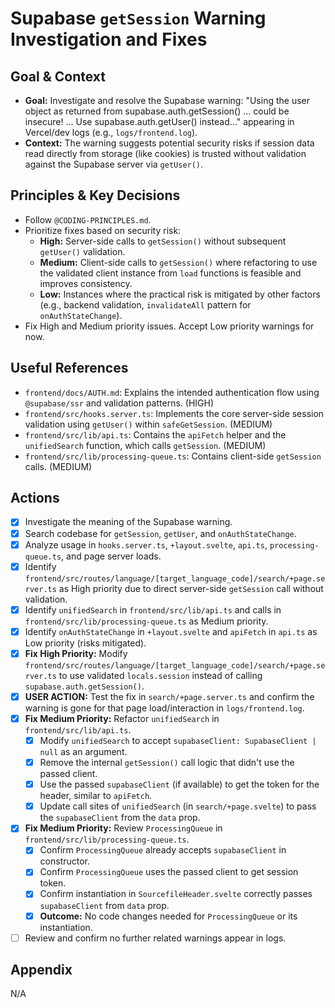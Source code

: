 # Supabase `getSession` Warning Investigation and Fixes

## Goal & Context

- **Goal:** Investigate and resolve the Supabase warning: "Using the user object as returned from supabase.auth.getSession() ... could be insecure! ... Use supabase.auth.getUser() instead..." appearing in Vercel/dev logs (e.g., `logs/frontend.log`).
- **Context:** The warning suggests potential security risks if session data read directly from storage (like cookies) is trusted without validation against the Supabase server via `getUser()`.

## Principles & Key Decisions

- Follow `@CODING-PRINCIPLES.md`.
- Prioritize fixes based on security risk:
    - **High:** Server-side calls to `getSession()` without subsequent `getUser()` validation.
    - **Medium:** Client-side calls to `getSession()` where refactoring to use the validated client instance from `load` functions is feasible and improves consistency.
    - **Low:** Instances where the practical risk is mitigated by other factors (e.g., backend validation, `invalidateAll` pattern for `onAuthStateChange`).
- Fix High and Medium priority issues. Accept Low priority warnings for now.

## Useful References

- `frontend/docs/AUTH.md`: Explains the intended authentication flow using `@supabase/ssr` and validation patterns. (HIGH)
- `frontend/src/hooks.server.ts`: Implements the core server-side session validation using `getUser()` within `safeGetSession`. (MEDIUM)
- `frontend/src/lib/api.ts`: Contains the `apiFetch` helper and the `unifiedSearch` function, which calls `getSession`. (MEDIUM)
- `frontend/src/lib/processing-queue.ts`: Contains client-side `getSession` calls. (MEDIUM)

## Actions

- [x] Investigate the meaning of the Supabase warning.
- [x] Search codebase for `getSession`, `getUser`, and `onAuthStateChange`.
- [x] Analyze usage in `hooks.server.ts`, `+layout.svelte`, `api.ts`, `processing-queue.ts`, and page server loads.
- [x] Identify `frontend/src/routes/language/[target_language_code]/search/+page.server.ts` as High priority due to direct server-side `getSession` call without validation.
- [x] Identify `unifiedSearch` in `frontend/src/lib/api.ts` and calls in `frontend/src/lib/processing-queue.ts` as Medium priority.
- [x] Identify `onAuthStateChange` in `+layout.svelte` and `apiFetch` in `api.ts` as Low priority (risks mitigated).
- [x] **Fix High Priority:** Modify `frontend/src/routes/language/[target_language_code]/search/+page.server.ts` to use validated `locals.session` instead of calling `supabase.auth.getSession()`.
- [x] **USER ACTION:** Test the fix in `search/+page.server.ts` and confirm the warning is gone for that page load/interaction in `logs/frontend.log`.
- [x] **Fix Medium Priority:** Refactor `unifiedSearch` in `frontend/src/lib/api.ts`.
    - [x] Modify `unifiedSearch` to accept `supabaseClient: SupabaseClient | null` as an argument.
    - [x] Remove the internal `getSession()` call logic that didn't use the passed client.
    - [x] Use the passed `supabaseClient` (if available) to get the token for the header, similar to `apiFetch`.
    - [x] Update call sites of `unifiedSearch` (in `search/+page.svelte`) to pass the `supabaseClient` from the `data` prop.
- [x] **Fix Medium Priority:** Review `ProcessingQueue` in `frontend/src/lib/processing-queue.ts`.
    - [x] Confirm `ProcessingQueue` already accepts `supabaseClient` in constructor.
    - [x] Confirm `ProcessingQueue` uses the passed client to get session token.
    - [x] Confirm instantiation in `SourcefileHeader.svelte` correctly passes `supabaseClient` from `data` prop.
    - [x] **Outcome:** No code changes needed for `ProcessingQueue` or its instantiation.
- [ ] Review and confirm no further related warnings appear in logs.

## Appendix

N/A
